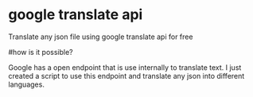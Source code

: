# google translate api

Translate any json file using google translate api for free

#how is it possible?

Google has a open endpoint that is use internally to translate text. I just created a script to use this endpoint and translate any json into different languages. 
